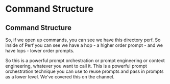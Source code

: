 # Command Structure

<!-- 추출 정보
노드 ID: 12
제목: Command Structure
추출 길이: 472자
추출 시간: 2025-08-13 17:34:03
-->

## Command Structure

So, if we open up commands, you can see we have this directory perf. So inside of Perf you can see we have a hop - a higher order prompt - and we have lops - lower order prompts.

So this is a powerful prompt orchestration or prompt engineering or context engineering, whatever you want to call it. This is a powerful prompt orchestration technique you can use to reuse prompts and pass in prompts as a lower level. We've covered this on the channel.
